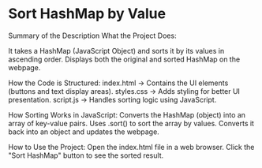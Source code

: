 # Sort HashMap by Value 

Summary of the Description
What the Project Does:

It takes a HashMap (JavaScript Object) and sorts it by its values in ascending order.
Displays both the original and sorted HashMap on the webpage.


How the Code is Structured:
index.html → Contains the UI elements (buttons and text display areas).
styles.css → Adds styling for better UI presentation.
script.js → Handles sorting logic using JavaScript.

How Sorting Works in JavaScript:
Converts the HashMap (object) into an array of key-value pairs.
Uses .sort() to sort the array by values.
Converts it back into an object and updates the webpage.

How to Use the Project:
Open the index.html file in a web browser.
Click the "Sort HashMap" button to see the sorted result.


